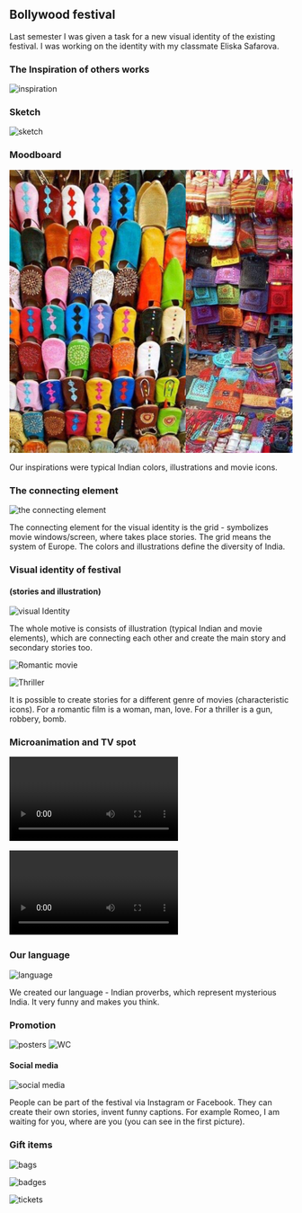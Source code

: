 
## Bollywood festival

Last semester I was given a task for a new visual identity of the existing festival.
I was working on the identity with my classmate Eliska Safarova.

### The Inspiration of others works

![inspiration](inspiration-festival-works.jpg)

### Sketch

![sketch](sketch-festival.jpg)

### Moodboard

![moodboard.](inspiration-festival-colors.jpg)

Our inspirations were typical Indian colors, illustrations and movie icons.

### The connecting element
![the connecting element](element-festival.jpg)

The connecting element for the visual identity is the grid - symbolizes movie windows/screen, where takes place stories.
The grid means the system of Europe. The colors and illustrations define the diversity of India.

### Visual identity of festival  
#### (stories and illustration)
![visual Identity](stories-illustrations-festival.jpg)

The whole motive is consists of illustration (typical Indian and movie elements), which are connecting each other and create the main story and secondary stories too. 

![Romantic movie](romantic-movie-festival.jpg)

![Thriller](thriller-festival.jpg)

It is possible to create stories for a different genre of movies (characteristic icons). For a romantic film is a woman, man, love. For a thriller is a gun, robbery, bomb.

### Microanimation and TV spot

![Microanimation](microanimation.mp4)

![TV spot](TV-spot.mp4)

### Our language 

![language](language-festival.jpg)

We created our language - Indian proverbs, which represent mysterious India. It very funny and makes you think. 

### Promotion

![posters](posters-festival.jpg)
![WC](wc-festival.jpg)

#### Social media

![social media](social-media-festival.jpg)

People can be part of the festival via Instagram or Facebook. They can create their own stories, invent funny captions. For example Romeo, I am waiting for you, where are you (you can see in the first picture).

### Gift items

![bags](bag-festival.jpg)

![badges](badges-festival.jpg)

![tickets](tickets-festival.jpg)





